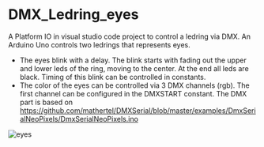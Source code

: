 # DMX_Ledring_eyes
A Platform IO in visual studio code project to control a ledring via DMX. An Arduino Uno controls two ledrings that represents eyes. 
* The eyes blink with a delay. The blink starts with fading out the upper and lower leds of the ring, moving to the center. At the end all leds are black. Timing of this blink can be controlled in constants. 
* The color of the eyes can be controlled via 3 DMX channels (rgb). The first channel can be configured in the DMXSTART constant. 
The DMX part is based on https://github.com/mathertel/DMXSerial/blob/master/examples/DmxSerialNeoPixels/DmxSerialNeoPixels.ino


![eyes](https://user-images.githubusercontent.com/64959016/232061237-7592270f-a86d-4ec6-a4ca-3f90ca64905e.png)
